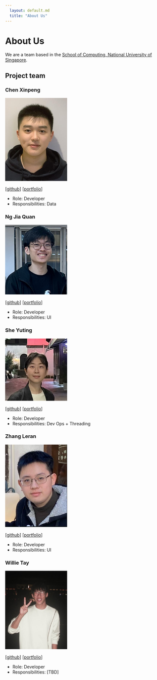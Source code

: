 ```yaml
---
  layout: default.md
  title: "About Us"
---
```


# About Us

We are a team based in the [School of Computing, National University of Singapore](http://www.comp.nus.edu.sg).

## Project team

### Chen Xinpeng

<img src="images/subiloble.png" width="200px">

[[github](http://github.com/subiloble)] [[portfolio](team/subiloble.md)]

* Role: Developer
* Responsibilities: Data

### Ng Jia Quan

<img src="images/quantin96.png" width="200px">

[[github](https://github.com/quantin96)]
[[portfolio](team/quantin96.md)]

* Role: Developer
* Responsibilities: UI

### She Yuting

<img src="images/sheyuting.png" width="200px">

[[github](http://github.com/sheyuting)]
[[portfolio](team/sheyuting.md)]

* Role: Developer
* Responsibilities: Dev Ops + Threading

### Zhang Leran

<img src="images/zlllllr.png" width="200px">

[[github](http://github.com/zlllllr)]
[[portfolio](team/zlllllr.md)]

* Role: Developer
* Responsibilities: UI

### Willie Tay

<img src="images/ioubread.png" width="200px">

[[github](http://github.com/ioubread)]
[[portfolio](team/ioubread.md)]

* Role: Developer
* Responsibilities: [TBD]
